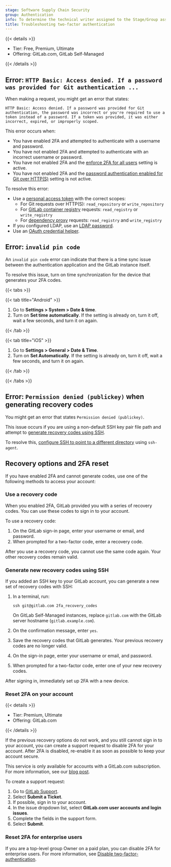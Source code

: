 ```yaml
---
stage: Software Supply Chain Security
group: Authentication
info: To determine the technical writer assigned to the Stage/Group associated with this page, see https://handbook.gitlab.com/handbook/product/ux/technical-writing/#assignments
title: Troubleshooting two-factor authentication
---
```


{{< details >}}

- Tier: Free, Premium, Ultimate
- Offering: GitLab.com, GitLab Self-Managed

{{< /details >}}

## Error: `HTTP Basic: Access denied. If a password was provided for Git authentication ...`

When making a request, you might get an error that states:

```plaintext
HTTP Basic: Access denied. If a password was provided for Git authentication, the password was incorrect or you're required to use a token instead of a password. If a token was provided, it was either incorrect, expired, or improperly scoped.
```

This error occurs when:

- You have enabled 2FA and attempted to authenticate with a username and password.
- You have not enabled 2FA and attempted to authenticate with an incorrect username or password.
- You have not enabled 2FA and the [enforce 2FA for all users](../../../security/two_factor_authentication.md#enforce-2fa-for-all-users) setting is active.
- You have not enabled 2FA and the [password authentication enabled for Git over HTTP(S)](../../../administration/settings/sign_in_restrictions.md#password-authentication-enabled)
setting is not active.

To resolve this error:

- Use a [personal access token](../personal_access_tokens.md) with the correct scopes:
  - For Git requests over HTTP(S): `read_repository` or `write_repository`
  - For [GitLab container registry](../../packages/container_registry/authenticate_with_container_registry.md)
  requests: `read_registry` or `write_registry`
  - For [dependency proxy](../../packages/dependency_proxy/_index.md#authenticate-with-the-dependency-proxy-for-container-images)
  requests: `read_registry` and `write_registry`
- If you configured LDAP, use an [LDAP password](../../../administration/auth/ldap/_index.md).
- Use an [OAuth credential helper](../../profile/account/two_factor_authentication.md#oauth-credential-helpers).

## Error: `invalid pin code`

An `invalid pin code` error can indicate that there is a time sync issue between the authentication
application and the GitLab instance itself.

To resolve this issue, turn on time synchronization for the device that generates your 2FA codes.

{{< tabs >}}

{{< tab title="Android" >}}

  1. Go to **Settings > System > Date & time**.
  1. Turn on **Set time automatically**. If the setting is already on, turn it off, wait a few seconds, and turn it on again.

{{< /tab >}}

{{< tab title="iOS" >}}

  1. Go to **Settings > General > Date & Time**.
  1. Turn on **Set Automatically**. If the setting is already on, turn it off, wait a few seconds, and turn it on again.

{{< /tab >}}

{{< /tabs >}}

## Error: `Permission denied (publickey)` when generating recovery codes

You might get an error that states `Permission denied (publickey)`.

This issue occurs if you are using a non-default SSH key pair file path and attempt to
[generate recovery codes using SSH](two_factor_authentication_troubleshooting.md#generate-new-recovery-codes-using-ssh).

To resolve this, [configure SSH to point to a different directory](../../ssh.md#configure-ssh-to-point-to-a-different-directory) using `ssh-agent`.

## Recovery options and 2FA reset

If you have enabled 2FA and cannot generate codes, use one of the following methods to access your
account:

### Use a recovery code

When you enabled 2FA, GitLab provided you with a series of recovery codes. You can use these codes to sign in to your account.

To use a recovery code:

1. On the GitLab sign-in page, enter your username or email, and password.
1. When prompted for a two-factor code, enter a recovery code.

After you use a recovery code, you cannot use the same code again.
Your other recovery codes remain valid.

### Generate new recovery codes using SSH

If you added an SSH key to your GitLab account, you can generate a new set of recovery codes with SSH:

1. In a terminal, run:

   ```shell
   ssh git@gitlab.com 2fa_recovery_codes
   ```

   On GitLab Self-Managed instances, replace `gitlab.com` with the GitLab server hostname (`gitlab.example.com`).

1. On the confirmation message, enter `yes`.
1. Save the recovery codes that GitLab generates. Your previous recovery codes are no longer valid.
1. On the sign-in page, enter your username or email, and password.
1. When prompted for a two-factor code, enter one of your new recovery codes.

After signing in, immediately set up 2FA with a new device.

### Reset 2FA on your account

{{< details >}}

- Tier: Premium, Ultimate
- Offering: GitLab.com

{{< /details >}}

If the previous recovery options do not work, and you still cannot sign in to your account,
you can create a support request to disable 2FA for your account.
After 2FA is disabled, re-enable it as soon as possible to keep your account secure.

This service is only available for accounts with a GitLab.com subscription. For more information, see our
[blog post](https://about.gitlab.com/blog/2020/08/04/gitlab-support-no-longer-processing-mfa-resets-for-free-users/).

To create a support request:

1. Go to [GitLab Support](https://support.gitlab.com).
1. Select **Submit a Ticket**.
1. If possible, sign in to your account.
1. In the issue dropdown list, select **GitLab.com user accounts and login issues**.
1. Complete the fields in the support form.
1. Select **Submit**.

### Reset 2FA for enterprise users

If you are a top-level group Owner on a paid plan, you can disable 2FA for enterprise users.
For more information, see [Disable two-factor-authentication](../../enterprise_user/_index.md#disable-two-factor-authentication).
